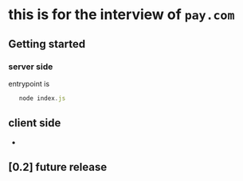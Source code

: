 # this is for the interview of `pay.com`

## Getting started
  ### server side
  entrypoint is 
   ```node.js
      node index.js
   ```
  ## client side
    
 - 
## [0.2] future release
